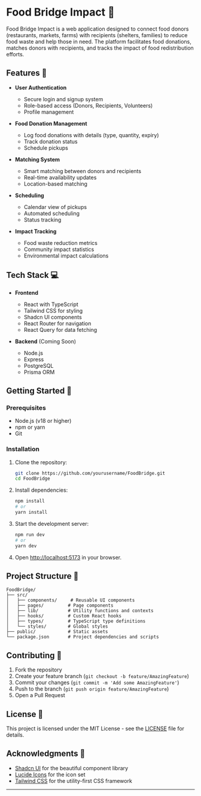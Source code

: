 # Food Bridge Impact 🌱

Food Bridge Impact is a web application designed to connect food donors (restaurants, markets, farms) with recipients (shelters, families) to reduce food waste and help those in need. The platform facilitates food donations, matches donors with recipients, and tracks the impact of food redistribution efforts.

## Features 🚀

- **User Authentication**
  - Secure login and signup system
  - Role-based access (Donors, Recipients, Volunteers)
  - Profile management

- **Food Donation Management**
  - Log food donations with details (type, quantity, expiry)
  - Track donation status
  - Schedule pickups

- **Matching System**
  - Smart matching between donors and recipients
  - Real-time availability updates
  - Location-based matching

- **Scheduling**
  - Calendar view of pickups
  - Automated scheduling
  - Status tracking

- **Impact Tracking**
  - Food waste reduction metrics
  - Community impact statistics
  - Environmental impact calculations

## Tech Stack 💻

- **Frontend**
  - React with TypeScript
  - Tailwind CSS for styling
  - Shadcn UI components
  - React Router for navigation
  - React Query for data fetching

- **Backend** (Coming Soon)
  - Node.js
  - Express
  - PostgreSQL
  - Prisma ORM

## Getting Started 🏁

### Prerequisites

- Node.js (v18 or higher)
- npm or yarn
- Git

### Installation

1. Clone the repository:
   ```bash
   git clone https://github.com/yourusername/FoodBridge.git
   cd FoodBridge
   ```

2. Install dependencies:
   ```bash
   npm install
   # or
   yarn install
   ```

3. Start the development server:
   ```bash
   npm run dev
   # or
   yarn dev
   ```

4. Open [http://localhost:5173](http://localhost:5173) in your browser.

## Project Structure 📁

```
FoodBridge/
├── src/
│   ├── components/     # Reusable UI components
│   ├── pages/         # Page components
│   ├── lib/           # Utility functions and contexts
│   ├── hooks/         # Custom React hooks
│   ├── types/         # TypeScript type definitions
│   └── styles/        # Global styles
├── public/            # Static assets
└── package.json       # Project dependencies and scripts
```

## Contributing 🤝

1. Fork the repository
2. Create your feature branch (`git checkout -b feature/AmazingFeature`)
3. Commit your changes (`git commit -m 'Add some AmazingFeature'`)
4. Push to the branch (`git push origin feature/AmazingFeature`)
5. Open a Pull Request

## License 📝

This project is licensed under the MIT License - see the [LICENSE](LICENSE) file for details.

## Acknowledgments 🙏

- [Shadcn UI](https://ui.shadcn.com/) for the beautiful component library
- [Lucide Icons](https://lucide.dev/) for the icon set
- [Tailwind CSS](https://tailwindcss.com/) for the utility-first CSS framework


---

